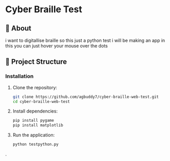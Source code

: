 # Cyber Braille  Test



## 📖 About
i want to digitallise braille
so this just a python test i will be making an app
in this you can just hover your mouse over the dots


## 📁 Project Structure


### Installation

1. Clone the repository:
   ```bash
   git clone https://github.com/agbuddy7/cyber-braille-web-test.git
   cd cyber-braille-web-test
   ```

2. Install dependencies:
   ```bash
   pip install pygame
   pip install matplotlib
   ```

3. Run the application:
   ```bash
   python testpython.py
   ```
.
